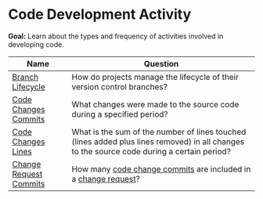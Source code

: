 # Code Development Activity

**Goal:** Learn about the types and frequency of activities involved in developing code.

Name | Question
--- | ---
[Branch Lifecycle](branch-lifecycle.md)| How do projects manage the lifecycle of their version control branches?
[Code Changes Commits](code-changes-commits.md) | What changes were made to the source code during a specified period?
[Code Changes Lines](code-changes-lines.md) | What is the sum of the number of lines touched (lines added plus lines removed) in all changes to the source code during a certain period?
[Change Request Commits](change-request-commits.md) | How many [code change commits](https://chaoss.community/metric-code-change-commits/)  are included in a  [change request](https://chaoss.community/metric-change-requests/)?
